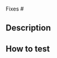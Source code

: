 <!--
  Thanks for making a pull request! 
  
  Before submitting, please read our contributing guidelines:
  https://github.com/Meeshkan/jaymock#contributing

  Have any questions? 
  Feel free to ask in this PR and one of our maintainers will be happy to help 🙌
-->

Fixes #<issue number>

## Description

<!-- Write a brief description of the changes introduced by this PR -->

## How to test 

<!-- What steps can we take to test that your code is working properly -->
